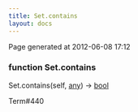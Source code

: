 ```yaml
---
title: Set.contains
layout: docs
---
```


<div class="bottom_right_note">Page generated at 2012-06-08 17:12</div>
<h3><span class="minor">function</span> Set.contains</h3>

Set.contains(self, <a href="/docs/any.html">any</a>) -> <a href="/docs/bool.html">bool</a>
<p></p>

<p><span class="extra_minor">Term#440</span></p>
